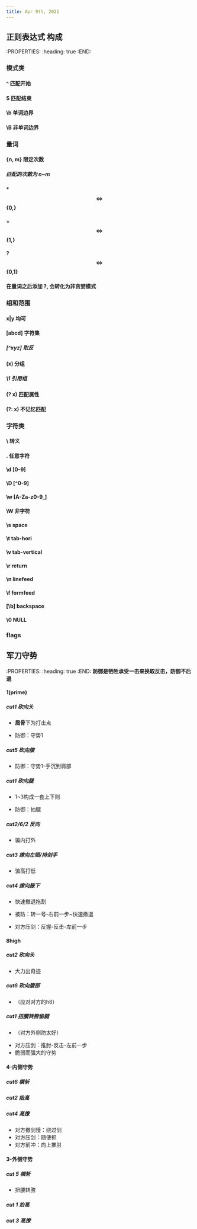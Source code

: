 ```yaml
---
title: Apr 9th, 2021
---
```


## 正则表达式 构成
:PROPERTIES:
:heading: true
:END:
### 模式类
#### ^ 匹配开始
#### $ 匹配结束
#### \\b 单词边界
#### \\B 非单词边界
### 量词
#### {n, m} 限定次数
##### 匹配的次数为 n~m
#### * $$\iff$$ {0,}
#### + $$\iff$$ {1,}
#### ? $$\iff$$ {0,1}
#### 在量词之后添加 ?, 会转化为非贪婪模式
### 组和范围
#### x|y 均可
#### [abcd] 字符集
##### [\^xyz] 取反
#### (x) 分组
##### \\1 引用组
#### (?<name> x) 匹配属性
#### (?: x) 不记忆匹配
### 字符类
#### \\ 转义
#### . 任意字符
#### \\d [0-9]
#### \\D [\^0-9]
#### \\w [A-Za-z0-9_]
#### \\W 非字符
#### \\s space
#### \\t tab-hori
#### \\v tab-vertical
#### \\r return
#### \\n linefeed
#### \\f formfeed
#### [\\b] backspace
#### \\0 NULL
### flags
## 军刀守势
:PROPERTIES:
:heading: true
:END:
**防御是牺牲承受一击来换取反击，防御不后退**
#### 1(prime)

##### cut1 砍向头
- **眉骨**下为打击点
* 防御：守势1
##### cut5 砍向腹
* 防御：守势1-手沉到肩部
##### cut1 砍向腿
- 1~3构成一套上下则
* 防御：抽腿
##### cut2/6/2 反向

* 骗内打外

##### cut3 撩向左眼/持剑手

* 骗高打低

##### cut4 撩向腋下

- 快速撤退拖割

* 被防：转一号-右前一步~快速撤退

* 对方压剑：反握-反击-左前一步

#### 8high

##### cut2 砍向头
- 大力出奇迹
##### cut6 砍向腹部

- （应对对方的h8）

##### cut1 扭腰转胯偷腿

- （对方外侧防太好）

* 对方压剑：推肘-反击-左前一步
* 脆弱而强大的守势

#### 4-内侧守势

##### cut6 横斩

##### cut2 抬高

##### cut4 高撩

* 对方撤剑慢：绕过剑
* 对方压剑：随便抓
* 对方前冲：向上推肘

#### 3-外侧守势

##### cut 5 横斩

* 扭腰转胯

##### cut 1 抬高

##### cut 3 高撩
